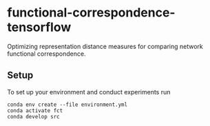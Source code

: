 # functional-correspondence-tensorflow
Optimizing representation distance measures for comparing network functional correspondence.

## Setup
To set up your environment and conduct experiments run
```
conda env create --file environment.yml
conda activate fct
conda develop src
```